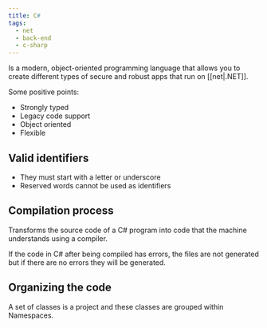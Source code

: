 ```yaml
---
title: C#
tags:
  - net
  - back-end
  - c-sharp
---
```

Is a modern, object-oriented programming language that allows you to create different types of secure and robust apps that run on [[net|.NET]].

Some positive points:

- Strongly typed
- Legacy code support
- Object oriented
- Flexible
## Valid identifiers

- They must start with a letter or underscore
- Reserved words cannot be used as identifiers

## Compilation process

Transforms the source code of a C# program into code that the machine understands using a compiler.

If the code in C# after being compiled has errors, the files are not generated but if there are no errors they will be generated.

## Organizing the code

A set of classes is a project and these classes are grouped within Namespaces.
